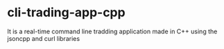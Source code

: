 # cli-trading-app-cpp
 It is a real-time command line tradding application made in C++ using the jsoncpp and curl libraries
